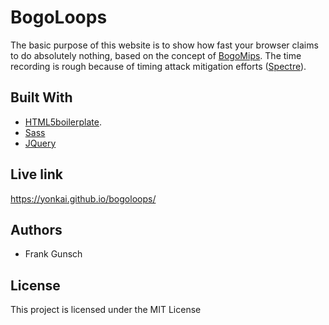 # BogoLoops
The basic purpose of this website is to show how fast your browser claims to  do absolutely nothing, based on the concept of [BogoMips](https://en.wikipedia.org/wiki/BogoMips). The time recording is rough because of timing attack mitigation efforts ([Spectre](https://meltdownattack.com/)).

## Built With
* [HTML5boilerplate](https://html5boilerplate.com/). 
* [Sass](http://sass-lang.com/guide) 
* [JQuery](https://jquery.com/)

## Live link
https://yonkai.github.io/bogoloops/

## Authors
* Frank Gunsch

## License
This project is licensed under the MIT License
